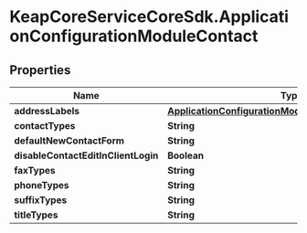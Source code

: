 # KeapCoreServiceCoreSdk.ApplicationConfigurationModuleContact

## Properties

Name | Type | Description | Notes
------------ | ------------- | ------------- | -------------
**addressLabels** | [**ApplicationConfigurationModuleContactAddressLabels**](ApplicationConfigurationModuleContactAddressLabels.md) |  | [optional] 
**contactTypes** | **String** |  | [optional] 
**defaultNewContactForm** | **String** |  | [optional] 
**disableContactEditInClientLogin** | **Boolean** |  | [optional] 
**faxTypes** | **String** |  | [optional] 
**phoneTypes** | **String** |  | [optional] 
**suffixTypes** | **String** |  | [optional] 
**titleTypes** | **String** |  | [optional] 


